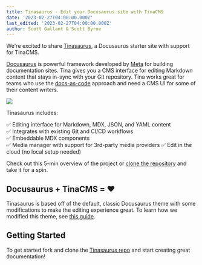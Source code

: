 ```yaml
---
title: Tinasaurus - Edit your Docusaurus site with TinaCMS
date: '2023-02-27T04:00:00.000Z'
last_edited: '2023-02-27T04:00:00.000Z'
author: Scott Gallant & Scott Byrne
---
```


We're excited to share [Tinasaurus](https://github.com/tinacms/tinasaurus ""), a Docusaurus starter site with support for TinaCMS.

[Docusaurus](https://docusaurus.io/ "") is powerful framework developed by [Meta](https://opensource.fb.com/ "") for building documentation sites.  Tina gives you a CMS interface for editing Markdown content that stays in-sync with your Git repository. Tina works great for teams who use the [docs-as-code](https://www.writethedocs.org/guide/docs-as-code/ "") approach and need a CMS UI for some of their content writers.

![](https://res.cloudinary.com/forestry-demo/image/upload/v1677522334/tina-io/blog/tinacms-docusaurus-markdown-editing.gif "")

Tinasaurus includes:

✅ Editing interface for Markdown, MDX, JSON, and YAML content\
✅ Integrates with existing Git and CI/CD workflows\
✅ Embeddable MDX components  \
✅ Media manager with support for 3rd-party media providers
✅ Edit in the cloud (no local setup needed)

Check out this 5-min overview of the project or [clone the repository](https://github.com/tinacms/tinasaurus "") and take it for a spin.

<Youtube embedSrc="https://www.youtube.com/watch?v=2bHBwM54UB8" />

## Docusaurus + TinaCMS = ❤️

Tinasaurus is based off of the default, classic Docusaurus theme with some modifications to make the editing experience great. To learn how we modified this theme, see [this guide](https://tina.io/guides/tinacms/docusaurus/guide/ "").

## Getting Started

To get started fork and clone the [Tinasaurus repo](https://github.com/tinacms/tinasaurus) and start creating great documentation!
